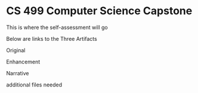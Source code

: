 # CS 499 Computer Science Capstone

This is where the self-assessment will go


Below are links to the Three Artifacts

Original 


Enhancement


Narrative


additional files needed



 
 

                                                 
              

                                                    

